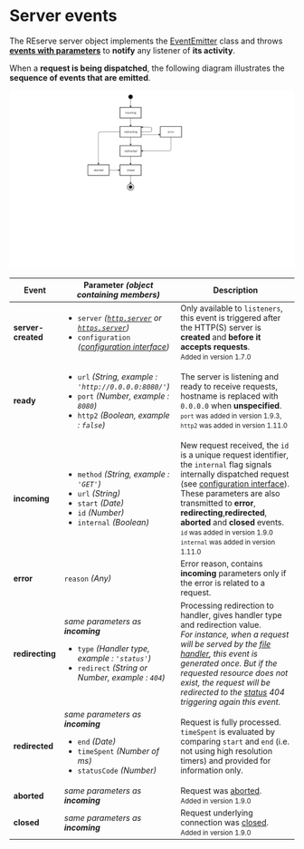 # Server events

The REserve server object implements the [EventEmitter](https://nodejs.org/api/events.html) class and throws [**events with parameters**](events.md) to **notify** any listener of **its activity**.

When a **request is being dispatched**, the following diagram illustrates the **sequence of events that are emitted**.

![Events TAM State Diagram](events_state.png)

| Event | Parameter *(object containing members)* | Description |
|---|---|---|
| **server-created** | <ul><li>`server` *([`http.server`](https://nodejs.org/api/http.html#http_class_http_server) or [`https.server`](https://nodejs.org/api/https.html#https_class_https_server))*</li><li>`configuration` *([configuration interface](#configuration-interface))*</li></ul>| Only available to `listeners`, this event is triggered after the HTTP(S) server is **created** and **before it accepts requests**.<small><br />Added in version 1.7.0</small>
| **ready** | <ul><li>`url` *(String, example : `'http://0.0.0.0:8080/'`)*</li><li>`port` *(Number, example : `8080`)*</li><li>`http2` *(Boolean, example : `false`)*</li></ul> | The server is listening and ready to receive requests, hostname is replaced with `0.0.0.0` when **unspecified**. <small><br />`port` was added in version 1.9.3,<br />`http2` was added in version 1.11.0</small>
| **incoming** | <ul><li>`method` *(String, example : `'GET'`)*</li><li>`url` *(String)*</li><li>`start` *(Date)*</li><li>`id` *(Number)*</li><li>`internal` *(Boolean)*</li></ul> | New request received, the `id` is a unique request identifier, the `internal` flag signals internally dispatched request (see [configuration interface](iconfiguration.md#async-dispatch-request-response)).<br />These parameters are also transmitted to **error**, **redirecting**,**redirected**, **aborted** and **closed** events.<small><br />`id` was added in version 1.9.0<br />`internal` was added in version 1.11.0</small>|
| **error** | `reason` *(Any)* | Error reason, contains **incoming** parameters only if the error is related to a request. |
| **redirecting** | *same parameters as **incoming***<ul><li>`type` *(Handler type, example : `'status'`)*</li><li>`redirect` *(String or Number, example : `404`)*</li></ul> | Processing redirection to handler, gives handler type and redirection value. <br />*For instance, when a request will be served by the [file handler](#file), this event is generated once. But if the requested resource does not exist, the request will be redirected to the [status](#status) 404 triggering again this event.* |
| **redirected** | *same parameters as **incoming***<ul><li>`end` *(Date)*</li><li>`timeSpent` *(Number of ms)*</li><li>`statusCode` *(Number)*</li></ul> | Request is fully processed. `timeSpent` is evaluated by comparing `start` and `end` (i.e. not using high resolution timers) and provided for information only. |
| **aborted** | *same parameters as **incoming*** | Request was [aborted](https://nodejs.org/api/http.html#http_event_aborted).<small><br />Added in version 1.9.0</small> |
| **closed** | *same parameters as **incoming*** | Request underlying connection was [closed](https://nodejs.org/api/http.html#http_event_close_2). <small><br />Added in version 1.9.0</small>|
